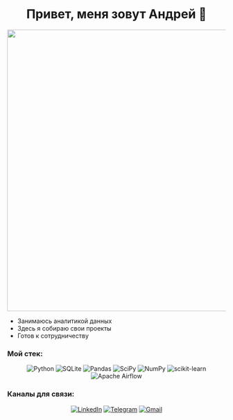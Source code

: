 <div align="center">

# Привет, меня зовут Андрей 👋

</div>

<div id="header" align="center">
  <img src="https://media.giphy.com/media/v1.Y2lkPTc5MGI3NjExOWE0ZDQ2MzdjOGYwZWQ4YmJmZmRiMzdiOGVmMzQ1ZjI0NDMxOTE2OSZjdD1n/TOWeGr70V2R1K/giphy.gif" width="650">
</div>



- Занимаюсь аналитикой данных
- Здесь я собираю свои проекты 
- Готов к сотрудничеству

### Мой стек:



<div align="center">

![Python](https://img.shields.io/badge/-Python-0b0038?style=for-the-badge&logo=python&logoColor=3c78a9)
![SQLite](https://img.shields.io/badge/sqlite-0b0038?style=for-the-badge&logo=sqlite&logoColor=white)
![Pandas](https://img.shields.io/badge/pandas-0b0038?style=for-the-badge&logo=pandas&logoColor=white)
![SciPy](https://img.shields.io/badge/SciPy-0b0038?style=for-the-badge&logo=scipy&logoColor=%white)
![NumPy](https://img.shields.io/badge/numpy-0b0038?style=for-the-badge&logo=numpy&logoColor=4c74cc)
![scikit-learn](https://img.shields.io/badge/scikit--learn-0b0038?style=for-the-badge&logo=scikit-learn&logoColor=fa9b38)
![Apache Airflow](https://img.shields.io/badge/Apache%20Airflow-0b0038?style=for-the-badge&logo=Apache%20Airflow&logoColor=e4351d)

</div>

### Каналы для связи: 
<div align="center">

[![LinkedIn](https://img.shields.io/badge/linkedin-0b0038?style=for-the-badge&logo=linkedin&logoColor=white)](https://www.linkedin.com/in/andrey-vasilyev-374412243/)
[![Telegram](https://img.shields.io/badge/Telegram-0b0038?style=for-the-badge&logo=telegram&logoColor=white)](https://t.me/vaskry00)
[![Gmail](https://img.shields.io/badge/Gmail-0b0038?style=for-the-badge&logo=gmail&logoColor=red)](vaskryy0@gmail.com)

</div>

